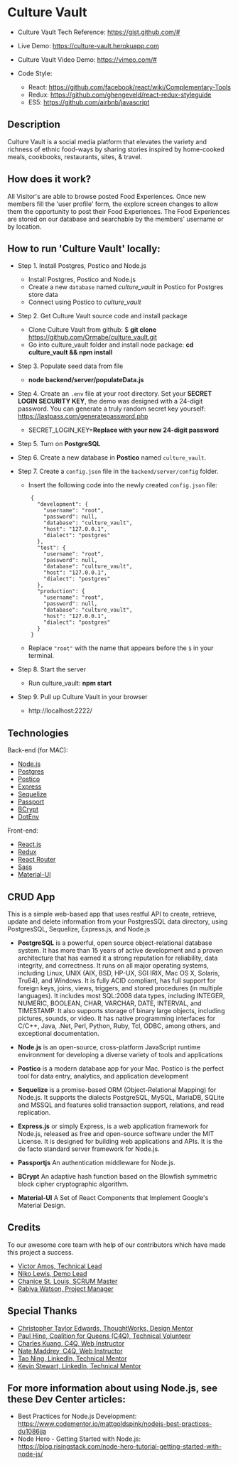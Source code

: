 # Culture Vault

* Culture Vault Tech Reference: https://gist.github.com/#

* Live Demo: https://culture-vault.herokuapp.com

* Culture Vault Video Demo: https://vimeo.com/#

* Code Style:

    - React: https://github.com/facebook/react/wiki/Complementary-Tools
    - Redux: https://github.com/ghengeveld/react-redux-styleguide
    - ES5: https://github.com/airbnb/javascript

## Description

Culture Vault is a social media platform that elevates the variety and richness of ethnic food-ways by sharing stories inspired by home-cooked meals, cookbooks, restaurants, sites, & travel.

## How does it work?

All Visitor's are able to browse posted Food Experiences.
Once new members fill the 'user profile' form, the explore screen changes to allow them the opportunity to post their Food Experiences.
The Food Experiences are stored on our database and searchable by the members' username or by location.

## How to run 'Culture Vault' locally:

* Step 1. Install Postgres, Postico and Node.js

    - Install Postgres, Postico and Node.js
    - Create a new `database` named *culture_vault* in Postico for Postgres store data
    - Connect using Postico to *culture_vault*

* Step 2. Get Culture Vault source code and install package

    - Clone Culture Vault from github: $ **git clone** https://github.com/Ormabe/culture_vault.git
    - Go into culture_vault folder and install node package: **cd culture_vault && npm install**

* Step 3. Populate seed data from file

    - **node backend/server/populateData.js**

* Step 4. Create an `.env` file at your root directory. Set your **SECRET LOGIN SECURITY KEY**, the demo was designed with a 24-digit password. You can generate a truly random secret key yourself: https://lastpass.com/generatepassword.php

    - SECRET_LOGIN_KEY=**Replace with your new 24-digit password**

* Step 5. Turn on **PostgreSQL**

* Step 6. Create a new database in **Postico** named `culture_vault`.

* Step 7. Create a `config.json` file in the `backend/server/config` folder.

    - Insert the following code into the newly created `config.json` file:

    ```
        {
          "development": {
            "username": "root",
            "password": null,
            "database": "culture_vault",
            "host": "127.0.0.1",
            "dialect": "postgres"
          },
          "test": {
            "username": "root",
            "password": null,
            "database": "culture_vault",
            "host": "127.0.0.1",
            "dialect": "postgres"
          },
          "production": {
            "username": "root",
            "password": null,
            "database": "culture_vault",
            "host": "127.0.0.1",
            "dialect": "postgres"
          }
        }
    ```
    - Replace `"root"` with the name that appears before the `$` in your terminal.

* Step 8. Start the server

    - Run culture_vault: **npm start**

* Step 9. Pull up Culture Vault in your browser

    - http://localhost:2222/

## Technologies

Back-end (for MAC):

* [Node.js](https://nodejs.org/en/)
* [Postgres](https://postgresapp.com/)
* [Postico](https://eggerapps.at/postico/)
* [Express](http://expressjs.com/)
* [Sequelize](http://docs.sequelizejs.com/en/v3/)
* [Passport](http://passportjs.org)
* [BCrypt](https://github.com/shaneGirish/bcrypt-nodejs)
* [DotEnv](https://www.npmjs.com/package/dotenv)


Front-end:

* [React.js](https://facebook.github.io/react/)
* [Redux](http://redux.js.org/)
* [React Router](https://www.npmjs.com/package/react-router)
* [Sass](http://sass-lang.com/guide)
* [Material-UI](http://www.material-ui.com/#/)

## CRUD App

This is a simple web-based app that uses restful API to create, retrieve, update and delete information from your PostgresSQL data directory, using PostgresSQL, Sequelize, Express.js, and Node.js

- **PostgreSQL** is a powerful, open source object-relational database system. It has more than 15 years of active development and a proven architecture that has earned it a strong reputation for reliability, data integrity, and correctness. It runs on all major operating systems, including Linux, UNIX (AIX, BSD, HP-UX, SGI IRIX, Mac OS X, Solaris, Tru64), and Windows. It is fully ACID compliant, has full support for foreign keys, joins, views, triggers, and stored procedures (in multiple languages). It includes most SQL:2008 data types, including INTEGER, NUMERIC, BOOLEAN, CHAR, VARCHAR, DATE, INTERVAL, and TIMESTAMP. It also supports storage of binary large objects, including pictures, sounds, or video. It has native programming interfaces for C/C++, Java, .Net, Perl, Python, Ruby, Tcl, ODBC, among others, and exceptional documentation.

- **Node.js** is an open-source, cross-platform JavaScript runtime environment for developing a diverse variety of tools and applications

- **Postico** is a modern database app for your Mac. Postico is the perfect tool for data entry, analytics, and application development

- **Sequelize** is a promise-based ORM (Object-Relational Mapping) for Node.js. It supports the dialects PostgreSQL, MySQL, MariaDB, SQLite and MSSQL and features solid transaction support, relations, and read replication.

- **Express.js** or simply Express, is a web application framework for Node.js, released as free and open-source software under the MIT License. It is designed for building web applications and APIs. It is the de facto standard server framework for Node.js.

- **Passportjs** An authentication middleware for Node.js.

- **BCrypt** An adaptive hash function based on the Blowfish symmetric block cipher cryptographic algorithm.

- **Material-UI** A Set of React Components that Implement Google's Material Design.

## Credits

To our awesome core team with help of our contributors which have made this project a success.

* [Victor Amos, Technical Lead](https://github.com/victoramosjr)
* [Niko Lewis, Demo Lead](https://github.com/NikoLewis)
* [Chanice St. Louis, SCRUM Master](https://github.com/ChaniceStl)
* [Rabiya Watson, Project Manager](https://github.com/Ormabe)

## Special Thanks

* [Christopher Taylor Edwards, ThoughtWorks, Design Mentor](https://www.linkedin.com/in/christophertayloredwards)
* [Paul Hine, Coalition for Queens (C4Q), Technical Volunteer](https://www.linkedin.com/in/mrhpaul)
* [Charles Kuang, C4Q, Web Instructor](https://www.linkedin.com/in/charleskuang)
* [Nate Maddrey, C4Q, Web Instructor](http://www.natemaddrey.com/)
* [Tao Ning, LinkedIn, Technical Mentor](https://www.linkedin.com/in/tao-ning)
* [Kevin Stewart, LinkedIn, Technical Mentor](https://www.linkedin.com/in/stewartkevin)

## For more information about using Node.js, see these Dev Center articles:

* Best Practices for Node.js Development: https://www.codementor.io/mattgoldspink/nodejs-best-practices-du1086jja
* Node Hero - Getting Started with Node.js: https://blog.risingstack.com/node-hero-tutorial-getting-started-with-node-js/
